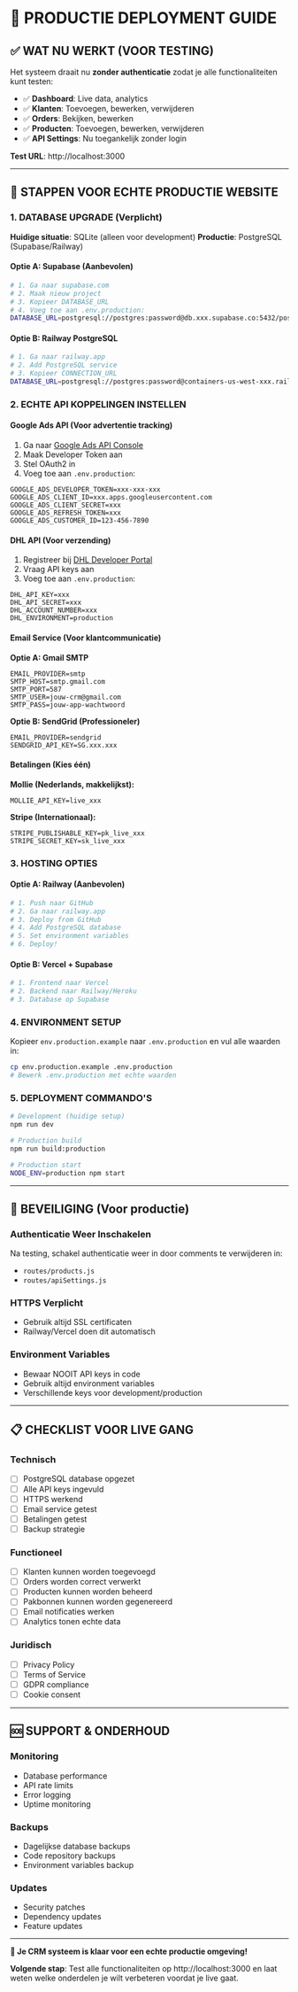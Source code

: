 # 🚀 PRODUCTIE DEPLOYMENT GUIDE

## ✅ **WAT NU WERKT (VOOR TESTING)**

Het systeem draait nu **zonder authenticatie** zodat je alle functionaliteiten kunt testen:

- ✅ **Dashboard**: Live data, analytics
- ✅ **Klanten**: Toevoegen, bewerken, verwijderen  
- ✅ **Orders**: Bekijken, bewerken
- ✅ **Producten**: Toevoegen, bewerken, verwijderen
- ✅ **API Settings**: Nu toegankelijk zonder login

**Test URL**: http://localhost:3000

---

## 🎯 **STAPPEN VOOR ECHTE PRODUCTIE WEBSITE**

### **1. DATABASE UPGRADE (Verplicht)**

**Huidige situatie**: SQLite (alleen voor development)
**Productie**: PostgreSQL (Supabase/Railway)

#### **Optie A: Supabase (Aanbevolen)**
```bash
# 1. Ga naar supabase.com
# 2. Maak nieuw project
# 3. Kopieer DATABASE_URL
# 4. Voeg toe aan .env.production:
DATABASE_URL=postgresql://postgres:password@db.xxx.supabase.co:5432/postgres
```

#### **Optie B: Railway PostgreSQL**
```bash
# 1. Ga naar railway.app  
# 2. Add PostgreSQL service
# 3. Kopieer CONNECTION_URL
DATABASE_URL=postgresql://postgres:password@containers-us-west-xxx.railway.app:7396/railway
```

### **2. ECHTE API KOPPELINGEN INSTELLEN**

#### **Google Ads API** (Voor advertentie tracking)
1. Ga naar [Google Ads API Console](https://developers.google.com/google-ads/api)
2. Maak Developer Token aan
3. Stel OAuth2 in
4. Voeg toe aan `.env.production`:
```env
GOOGLE_ADS_DEVELOPER_TOKEN=xxx-xxx-xxx
GOOGLE_ADS_CLIENT_ID=xxx.apps.googleusercontent.com
GOOGLE_ADS_CLIENT_SECRET=xxx
GOOGLE_ADS_REFRESH_TOKEN=xxx
GOOGLE_ADS_CUSTOMER_ID=123-456-7890
```

#### **DHL API** (Voor verzending)
1. Registreer bij [DHL Developer Portal](https://developer.dhl.com/)
2. Vraag API keys aan
3. Voeg toe aan `.env.production`:
```env
DHL_API_KEY=xxx
DHL_API_SECRET=xxx
DHL_ACCOUNT_NUMBER=xxx
DHL_ENVIRONMENT=production
```

#### **Email Service** (Voor klantcommunicatie)
**Optie A: Gmail SMTP**
```env
EMAIL_PROVIDER=smtp
SMTP_HOST=smtp.gmail.com
SMTP_PORT=587
SMTP_USER=jouw-crm@gmail.com
SMTP_PASS=jouw-app-wachtwoord
```

**Optie B: SendGrid (Professioneler)**
```env
EMAIL_PROVIDER=sendgrid
SENDGRID_API_KEY=SG.xxx.xxx
```

#### **Betalingen** (Kies één)
**Mollie (Nederlands, makkelijkst):**
```env
MOLLIE_API_KEY=live_xxx
```

**Stripe (Internationaal):**
```env
STRIPE_PUBLISHABLE_KEY=pk_live_xxx
STRIPE_SECRET_KEY=sk_live_xxx
```

### **3. HOSTING OPTIES**

#### **Optie A: Railway (Aanbevolen)**
```bash
# 1. Push naar GitHub
# 2. Ga naar railway.app
# 3. Deploy from GitHub
# 4. Add PostgreSQL database
# 5. Set environment variables
# 6. Deploy!
```

#### **Optie B: Vercel + Supabase**
```bash
# 1. Frontend naar Vercel
# 2. Backend naar Railway/Heroku
# 3. Database op Supabase
```

### **4. ENVIRONMENT SETUP**

Kopieer `env.production.example` naar `.env.production` en vul alle waarden in:

```bash
cp env.production.example .env.production
# Bewerk .env.production met echte waarden
```

### **5. DEPLOYMENT COMMANDO'S**

```bash
# Development (huidige setup)
npm run dev

# Production build
npm run build:production

# Production start
NODE_ENV=production npm start
```

---

## 🔐 **BEVEILIGING (Voor productie)**

### **Authenticatie Weer Inschakelen**
Na testing, schakel authenticatie weer in door comments te verwijderen in:
- `routes/products.js`  
- `routes/apiSettings.js`

### **HTTPS Verplicht**
- Gebruik altijd SSL certificaten
- Railway/Vercel doen dit automatisch

### **Environment Variables**
- Bewaar NOOIT API keys in code
- Gebruik altijd environment variables
- Verschillende keys voor development/production

---

## 📋 **CHECKLIST VOOR LIVE GANG**

### **Technisch**
- [ ] PostgreSQL database opgezet
- [ ] Alle API keys ingevuld  
- [ ] HTTPS werkend
- [ ] Email service getest
- [ ] Betalingen getest
- [ ] Backup strategie

### **Functioneel**
- [ ] Klanten kunnen worden toegevoegd
- [ ] Orders worden correct verwerkt
- [ ] Producten kunnen worden beheerd
- [ ] Pakbonnen kunnen worden gegenereerd
- [ ] Email notificaties werken
- [ ] Analytics tonen echte data

### **Juridisch**
- [ ] Privacy Policy
- [ ] Terms of Service  
- [ ] GDPR compliance
- [ ] Cookie consent

---

## 🆘 **SUPPORT & ONDERHOUD**

### **Monitoring**
- Database performance
- API rate limits
- Error logging
- Uptime monitoring

### **Backups**
- Dagelijkse database backups
- Code repository backups
- Environment variables backup

### **Updates**
- Security patches
- Dependency updates
- Feature updates

---

**🎉 Je CRM systeem is klaar voor een echte productie omgeving!**

**Volgende stap**: Test alle functionaliteiten op http://localhost:3000 en laat weten welke onderdelen je wilt verbeteren voordat je live gaat.
